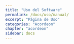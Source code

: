 ```yaml
---
title: "Uso del Software"
permalink: /docs/uso/manual/
excerpt: "Página de Uso"
categories: "Acordeon" 
chapter: "acordeon" 
sidebar: docs
---
```

